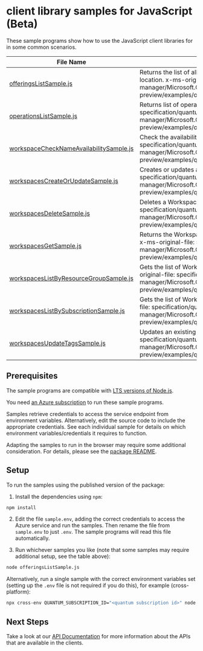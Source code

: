 # client library samples for JavaScript (Beta)

These sample programs show how to use the JavaScript client libraries for in some common scenarios.

| **File Name**                                                                   | **Description**                                                                                                                                                                                                  |
| ------------------------------------------------------------------------------- | ---------------------------------------------------------------------------------------------------------------------------------------------------------------------------------------------------------------- |
| [offeringsListSample.js][offeringslistsample]                                   | Returns the list of all provider offerings available for the given location. x-ms-original-file: specification/quantum/resource-manager/Microsoft.Quantum/preview/2022-01-10-preview/examples/offeringsList.json |
| [operationsListSample.js][operationslistsample]                                 | Returns list of operations. x-ms-original-file: specification/quantum/resource-manager/Microsoft.Quantum/preview/2022-01-10-preview/examples/operations.json                                                     |
| [workspaceCheckNameAvailabilitySample.js][workspacechecknameavailabilitysample] | Check the availability of the resource name. x-ms-original-file: specification/quantum/resource-manager/Microsoft.Quantum/preview/2022-01-10-preview/examples/quantumWorkspacesCheckNameAvailability.json        |
| [workspacesCreateOrUpdateSample.js][workspacescreateorupdatesample]             | Creates or updates a workspace resource. x-ms-original-file: specification/quantum/resource-manager/Microsoft.Quantum/preview/2022-01-10-preview/examples/quantumWorkspacesPut.json                              |
| [workspacesDeleteSample.js][workspacesdeletesample]                             | Deletes a Workspace resource. x-ms-original-file: specification/quantum/resource-manager/Microsoft.Quantum/preview/2022-01-10-preview/examples/quantumWorkspacesDelete.json                                      |
| [workspacesGetSample.js][workspacesgetsample]                                   | Returns the Workspace resource associated with the given name. x-ms-original-file: specification/quantum/resource-manager/Microsoft.Quantum/preview/2022-01-10-preview/examples/quantumWorkspacesGet.json        |
| [workspacesListByResourceGroupSample.js][workspaceslistbyresourcegroupsample]   | Gets the list of Workspaces within a resource group. x-ms-original-file: specification/quantum/resource-manager/Microsoft.Quantum/preview/2022-01-10-preview/examples/quantumWorkspacesListResourceGroup.json    |
| [workspacesListBySubscriptionSample.js][workspaceslistbysubscriptionsample]     | Gets the list of Workspaces within a Subscription. x-ms-original-file: specification/quantum/resource-manager/Microsoft.Quantum/preview/2022-01-10-preview/examples/quantumWorkspacesListSubscription.json       |
| [workspacesUpdateTagsSample.js][workspacesupdatetagssample]                     | Updates an existing workspace's tags. x-ms-original-file: specification/quantum/resource-manager/Microsoft.Quantum/preview/2022-01-10-preview/examples/quantumWorkspacesPatch.json                               |

## Prerequisites

The sample programs are compatible with [LTS versions of Node.js](https://github.com/nodejs/release#release-schedule).

You need [an Azure subscription][freesub] to run these sample programs.

Samples retrieve credentials to access the service endpoint from environment variables. Alternatively, edit the source code to include the appropriate credentials. See each individual sample for details on which environment variables/credentials it requires to function.

Adapting the samples to run in the browser may require some additional consideration. For details, please see the [package README][package].

## Setup

To run the samples using the published version of the package:

1. Install the dependencies using `npm`:

```bash
npm install
```

2. Edit the file `sample.env`, adding the correct credentials to access the Azure service and run the samples. Then rename the file from `sample.env` to just `.env`. The sample programs will read this file automatically.

3. Run whichever samples you like (note that some samples may require additional setup, see the table above):

```bash
node offeringsListSample.js
```

Alternatively, run a single sample with the correct environment variables set (setting up the `.env` file is not required if you do this), for example (cross-platform):

```bash
npx cross-env QUANTUM_SUBSCRIPTION_ID="<quantum subscription id>" node offeringsListSample.js
```

## Next Steps

Take a look at our [API Documentation][apiref] for more information about the APIs that are available in the clients.

[offeringslistsample]: https://github.com/Azure/azure-sdk-for-js/blob/main/sdk/quantum/arm-quantum/samples/v1-beta/javascript/offeringsListSample.js
[operationslistsample]: https://github.com/Azure/azure-sdk-for-js/blob/main/sdk/quantum/arm-quantum/samples/v1-beta/javascript/operationsListSample.js
[workspacechecknameavailabilitysample]: https://github.com/Azure/azure-sdk-for-js/blob/main/sdk/quantum/arm-quantum/samples/v1-beta/javascript/workspaceCheckNameAvailabilitySample.js
[workspacescreateorupdatesample]: https://github.com/Azure/azure-sdk-for-js/blob/main/sdk/quantum/arm-quantum/samples/v1-beta/javascript/workspacesCreateOrUpdateSample.js
[workspacesdeletesample]: https://github.com/Azure/azure-sdk-for-js/blob/main/sdk/quantum/arm-quantum/samples/v1-beta/javascript/workspacesDeleteSample.js
[workspacesgetsample]: https://github.com/Azure/azure-sdk-for-js/blob/main/sdk/quantum/arm-quantum/samples/v1-beta/javascript/workspacesGetSample.js
[workspaceslistbyresourcegroupsample]: https://github.com/Azure/azure-sdk-for-js/blob/main/sdk/quantum/arm-quantum/samples/v1-beta/javascript/workspacesListByResourceGroupSample.js
[workspaceslistbysubscriptionsample]: https://github.com/Azure/azure-sdk-for-js/blob/main/sdk/quantum/arm-quantum/samples/v1-beta/javascript/workspacesListBySubscriptionSample.js
[workspacesupdatetagssample]: https://github.com/Azure/azure-sdk-for-js/blob/main/sdk/quantum/arm-quantum/samples/v1-beta/javascript/workspacesUpdateTagsSample.js
[apiref]: https://docs.microsoft.com/javascript/api/@azure/arm-quantum?view=azure-node-preview
[freesub]: https://azure.microsoft.com/free/
[package]: https://github.com/Azure/azure-sdk-for-js/tree/main/sdk/quantum/arm-quantum/README.md

